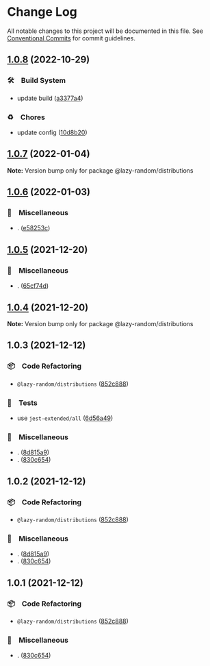 # Change Log

All notable changes to this project will be documented in this file.
See [Conventional Commits](https://conventionalcommits.org) for commit guidelines.

## [1.0.8](https://github.com/bluelovers/ws-random/compare/@lazy-random/distributions@1.0.7...@lazy-random/distributions@1.0.8) (2022-10-29)



### 🛠　Build System

* update build ([a3377a4](https://github.com/bluelovers/ws-random/commit/a3377a45f6e3895378d1b633d02a501464836ea1))


### ♻️　Chores

* update config ([10d8b20](https://github.com/bluelovers/ws-random/commit/10d8b20d2ebc76491ac971bf8b9280f66285e056))



## [1.0.7](https://github.com/bluelovers/ws-random/compare/@lazy-random/distributions@1.0.6...@lazy-random/distributions@1.0.7) (2022-01-04)

**Note:** Version bump only for package @lazy-random/distributions





## [1.0.6](https://github.com/bluelovers/ws-random/compare/@lazy-random/distributions@1.0.5...@lazy-random/distributions@1.0.6) (2022-01-03)


### 🔖　Miscellaneous

* . ([e58253c](https://github.com/bluelovers/ws-random/commit/e58253c60984cc3947069ea4ae2eb1924cd2940e))





## [1.0.5](https://github.com/bluelovers/ws-random/compare/@lazy-random/distributions@1.0.3...@lazy-random/distributions@1.0.5) (2021-12-20)


### 🔖　Miscellaneous

* . ([65cf74d](https://github.com/bluelovers/ws-random/commit/65cf74d7a39b1399cff63dd748ea79d8c0fb9a85))





## [1.0.4](https://github.com/bluelovers/ws-random/compare/@lazy-random/distributions@1.0.3...@lazy-random/distributions@1.0.4) (2021-12-20)

**Note:** Version bump only for package @lazy-random/distributions





## 1.0.3 (2021-12-12)


### 📦　Code Refactoring

* `@lazy-random/distributions` ([852c888](https://github.com/bluelovers/ws-random/commit/852c888b8be1ac7cd6cce5c3fe3fe4ed60ad01f8))


### 🚨　Tests

* use `jest-extended/all` ([6d56a49](https://github.com/bluelovers/ws-random/commit/6d56a49e94ec701cd8744632a04871cba4e59ea8))


### 🔖　Miscellaneous

* . ([8d815a9](https://github.com/bluelovers/ws-random/commit/8d815a9451f12cabc9b81680e463d429c45f2506))
* . ([830c654](https://github.com/bluelovers/ws-random/commit/830c6544fcb622f95c789f84d62011165e6990df))





## 1.0.2 (2021-12-12)


### 📦　Code Refactoring

* `@lazy-random/distributions` ([852c888](https://github.com/bluelovers/ws-random/commit/852c888b8be1ac7cd6cce5c3fe3fe4ed60ad01f8))


### 🔖　Miscellaneous

* . ([8d815a9](https://github.com/bluelovers/ws-random/commit/8d815a9451f12cabc9b81680e463d429c45f2506))
* . ([830c654](https://github.com/bluelovers/ws-random/commit/830c6544fcb622f95c789f84d62011165e6990df))





## 1.0.1 (2021-12-12)


### 📦　Code Refactoring

* `@lazy-random/distributions` ([852c888](https://github.com/bluelovers/ws-random/commit/852c888b8be1ac7cd6cce5c3fe3fe4ed60ad01f8))


### 🔖　Miscellaneous

* . ([830c654](https://github.com/bluelovers/ws-random/commit/830c6544fcb622f95c789f84d62011165e6990df))
